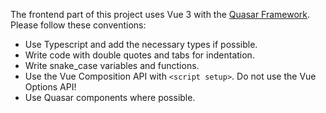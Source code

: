 The frontend part of this project uses Vue 3 with the [Quasar Framework](quasar.dev). Please follow these conventions:
- Use Typescript and add the necessary types if possible.
- Write code with double quotes and tabs for indentation.
- Write snake_case variables and functions.
- Use the Vue Composition API with `<script setup>`. Do not use the Vue Options API!
- Use Quasar components where possible.
